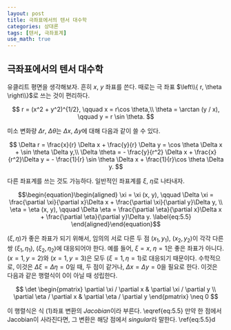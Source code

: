 ```yaml
---
layout: post
title: 극좌표에서의 텐서 대수학
categories: 상대론
tags: [텐서, 극좌표계]
use_math: true
---
```


## 극좌표에서의 텐서 대수학
유클리트 평면을 생각해보자. 흔히 $x$, $y$ 좌표를 쓴다. 때로는 극 좌표 $\left\\{ r, \theta \right\\}$로 쓰는 것이 편리하다.

$$
r = (x^2 + y^2)^{1/2}, \qquad x = r\cos \theta,\\
\theta = \arctan (y / x), \qquad y = r \sin \theta.
$$

미소 변화량 $\Delta r$, $\Delta \theta$는 $\Delta x$, $\Delta y$에 대해 다음과 같이 쓸 수 있다.

$$
\Delta r = \frac{x}{r} \Delta x + \frac{y}{r} \Delta y = \cos \theta \Delta x + \sin \theta \Delta y,\\
\Delta \theta = - \frac{y}{r^2} \Delta x + \frac{x}{r^2}\Delta y = - \frac{1}{r} \sin \theta \Delta x + \frac{1}{r}\cos \theta \Delta y.
$$

다른 좌표계를 쓰는 것도 가능하다. 일반적인 좌표계를 $\xi$, $\eta$로 나타내자.

$$\begin{equation}\begin{aligned}
\xi = \xi (x, y), \qquad \Delta \xi = \frac{\partial \xi}{\partial x}\Delta x + \frac{\partial \xi}{\partial y}\Delta y, \\
\eta = \eta (x, y), \qquad \Delta \eta = \frac{\partial \eta}{\partial x}\Delta x + \frac{\partial \eta}{\partial y}\Delta y.
\label{eq:5.5}
\end{aligned}\end{equation}$$

$(\xi, \eta)$가 좋은 좌표가 되기 위해서, 임의의 서로 다른 두 점 $(x_1, y_1)$, $(x_2, y_2)$이 각각 다른 쌍 $(\xi_1, \eta_1)$, $(\xi_2, \eta_2)$에 대응되어야 한다. 예를 들어, $\xi = x$, $\eta = 1$은 좋은 좌표가 아니다. $(x = 1, y= 2)$와 $(x = 1, y = 3)$은 모두 $(\xi = 1, \eta = 1)$로 대응되기 때문이다. 수학적으로, 이것은 $\Delta \xi = \Delta \eta = 0$일 때, 두 점이 같거나, $\Delta x = \Delta y = 0$을 필요로 한다. 이것은 다음과 같은 행렬식이 $0$이 아닐 때 성립한다.

$$
\det \begin{pmatrix} \partial \xi / \partial x & \partial \xi / \partial y \\ \partial \eta / \partial x & \partial \eta / \partial y \end{pmatrix} \neq 0
$$

이 행렬식은 식 (1)좌표 변환의 *Jacobian*이라 부른다. \eqref{eq:5.5} 만약 한 점에서 Jacobian이 사라진다면, 그 변환은 해당 점에서 *singular*라 말한다.
\ref{eq:5.5}d